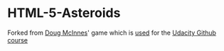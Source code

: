 # HTML-5-Asteroids
Forked from [Doug McInnes][1]' game which is [used][2] for the [Udacity Github course][3]

[1]:https://github.com/dmcinnes
[2]:https://github.com/udacity/asteroids
[3]:https://www.udacity.com/course/how-to-use-git-and-github--ud775
